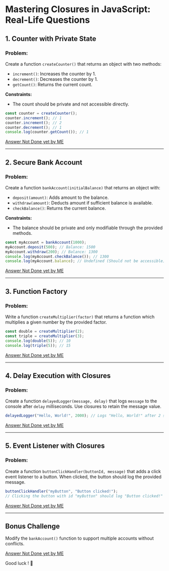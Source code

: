 # Mastering Closures in JavaScript: Real-Life Questions

## **1. Counter with Private State**

### **Problem:**

Create a function `createCounter()` that returns an object with two methods:

- `increment()`: Increases the counter by 1.
- `decrement()`: Decreases the counter by 1.
- `getCount()`: Returns the current count.

**Constraints:**

- The count should be private and not accessible directly.

```javascript
const counter = createCounter();
counter.increment(); // 1
counter.increment(); // 2
counter.decrement(); // 1
console.log(counter.getCount()); // 1
```
[Answer Not Done yet by ME]()

---

## **2. Secure Bank Account**

### **Problem:**

Create a function `bankAccount(initialBalance)` that returns an object with:

- `deposit(amount)`: Adds amount to the balance.
- `withdraw(amount)`: Deducts amount if sufficient balance is available.
- `checkBalance()`: Returns the current balance.

**Constraints:**

- The balance should be private and only modifiable through the provided methods.

```javascript
const myAccount = bankAccount(1000);
myAccount.deposit(500); // Balance: 1500
myAccount.withdraw(200); // Balance: 1300
console.log(myAccount.checkBalance()); // 1300
console.log(myAccount.balance); // Undefined (Should not be accessible)
```
[Answer Not Done yet by ME]()

---

## **3. Function Factory**

### **Problem:**

Write a function `createMultiplier(factor)` that returns a function which multiplies a given number by the provided factor.

```javascript
const double = createMultiplier(2);
const triple = createMultiplier(3);
console.log(double(5)); // 10
console.log(triple(5)); // 15
```
[Answer Not Done yet by ME]()

---

## **4. Delay Execution with Closures**

### **Problem:**

Create a function `delayedLogger(message, delay)` that logs `message` to the console after `delay` milliseconds. Use closures to retain the message value.

```javascript
delayedLogger("Hello, World!", 2000); // Logs "Hello, World!" after 2 seconds
```
[Answer Not Done yet by ME]()

---

## **5. Event Listener with Closures**

### **Problem:**

Create a function `buttonClickHandler(buttonId, message)` that adds a click event listener to a button. When clicked, the button should log the provided message.

```javascript
buttonClickHandler("myButton", "Button clicked!");
// Clicking the button with id "myButton" should log "Button clicked!"
```
[Answer Not Done yet by ME]()

---

## **Bonus Challenge**

Modify the `bankAccount()` function to support multiple accounts without conflicts.

[Answer Not Done yet by ME]()

Good luck ! 🚀
